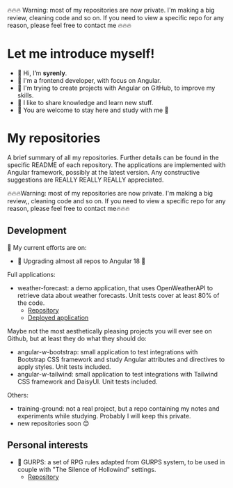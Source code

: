🔥🔥🔥 Warning: most of my repositories are now private. I'm making a big review, cleaning code and so on. If you need to view a specific repo for any reason, please feel free to contact me 🔥🔥🔥 

# Let me introduce myself!

- 👋 Hi, I’m **syrenly**.
- 🌸 I'm a frontend developer, with focus on Angular.
- 🌱 I'm trying to create projects with Angular on GitHub, to improve my skills.
- 🥰 I like to share knowledge and learn new stuff.
- 🤗 You are welcome to stay here and study with me 🤗

# My repositories

A brief summary of all my repositories. Further details can be found in the specific README of each repository. The applications are implemented with Angular framework, possibly at the latest version. Any constructive suggestions are REALLY REALLY REALLY appreciated. 

🔥🔥🔥Warning: most of my repositories are now private. I'm making a big review,, cleaning code and so on. If you need to view a specific repo for any reason, please feel free to contact me🔥🔥🔥 

## Development

💪 My current efforts are on:
- 🎉 Upgrading almost all repos to Angular 18 🎉

Full applications:
- weather-forecast: a demo application, that uses OpenWeatherAPI to retrieve data about weather forecasts. Unit tests cover at least 80% of the code.
  - [Repository](https://github.com/syrenly/weather-forecast)
  - [Deployed application](https://syrenly.github.io/weather-forecast/home)

Maybe not the most aesthetically pleasing projects you will ever see on Github, but at least they do what they should do:
- angular-w-bootstrap: small application to test integrations with Bootstrap CSS framework and study Angular attributes and directives to apply styles. Unit tests included.
- angular-w-tailwind: small application to test integrations with Tailwind CSS framework and DaisyUI. Unit tests included.

Others:
- training-ground: not a real project, but a repo containing my notes and experiments while studying. Probably I will keep this private.
- new repositories soon 😊

## Personal interests

- 🎲 GURPS: a set of RPG rules adapted from GURPS system, to be used in couple with "The Silence of Hollowind" settings.
  - [Repository](https://github.com/syrenly/gurps) 

